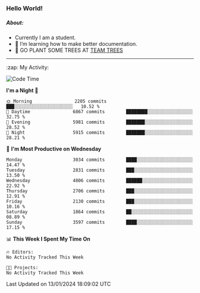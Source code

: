 ### Hello World!

##### About:
- Currently I am a student.
- 🌱 I’m learning how to make better documentation.
- 🌱 GO PLANT SOME TREES AT [TEAM TREES](https://teamtrees.org/)

---
  <summary>:zap: My Activity:</summary>
  
<!--START_SECTION:waka-->
![Code Time](http://img.shields.io/badge/Code%20Time-1%2C268%20hrs%2025%20mins-blue)

**I'm a Night 🦉** 

```text
🌞 Morning                2205 commits        ███░░░░░░░░░░░░░░░░░░░░░░   10.52 % 
🌆 Daytime                6867 commits        ████████░░░░░░░░░░░░░░░░░   32.75 % 
🌃 Evening                5981 commits        ███████░░░░░░░░░░░░░░░░░░   28.52 % 
🌙 Night                  5915 commits        ███████░░░░░░░░░░░░░░░░░░   28.21 % 
```
📅 **I'm Most Productive on Wednesday** 

```text
Monday                   3034 commits        ████░░░░░░░░░░░░░░░░░░░░░   14.47 % 
Tuesday                  2831 commits        ███░░░░░░░░░░░░░░░░░░░░░░   13.50 % 
Wednesday                4806 commits        ██████░░░░░░░░░░░░░░░░░░░   22.92 % 
Thursday                 2706 commits        ███░░░░░░░░░░░░░░░░░░░░░░   12.91 % 
Friday                   2130 commits        ███░░░░░░░░░░░░░░░░░░░░░░   10.16 % 
Saturday                 1864 commits        ██░░░░░░░░░░░░░░░░░░░░░░░   08.89 % 
Sunday                   3597 commits        ████░░░░░░░░░░░░░░░░░░░░░   17.15 % 
```


📊 **This Week I Spent My Time On** 

```text
🔥 Editors: 
No Activity Tracked This Week

🐱‍💻 Projects: 
No Activity Tracked This Week
```


 Last Updated on 13/01/2024 18:09:02 UTC
<!--END_SECTION:waka-->
